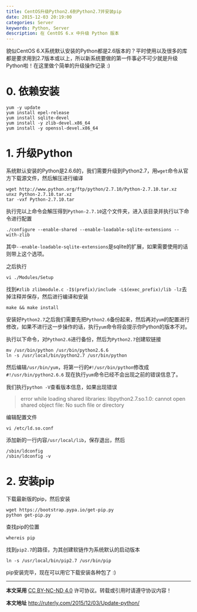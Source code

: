 ```yaml
---
title: CentOS升级Python2.6到Python2.7并安装pip
date: 2015-12-03 20:19:00
categories: Server
keywords: Python, Server
description: 在 CentOS 6.x 中升级 Python 版本
---
```


貌似CentOS 6.X系统默认安装的Python都是2.6版本的？平时使用以及很多的库都是要求用到2.7版本或以上，所以新系统要做的第一件事必不可少就是升级Python啦！在这里做个简单的升级操作记录 :)

# 0. 依赖安装
```
yum -y update
yum install epel-release
yum install sqlite-devel
yum install -y zlib-devel.x86_64
yum install -y openssl-devel.x86_64
```

# 1. 升级Python
系统默认安装的Python是2.6.6的，我们需要升级到Python2.7，用`wget`命令从官方下载源文件，然后解压进行编译
```
wget http://www.python.org/ftp/python/2.7.10/Python-2.7.10.tar.xz
unxz Python-2.7.10.tar.xz
tar -vxf Python-2.7.10.tar
```
执行完以上命令会解压得到`Python-2.7.10`这个文件夹，进入该目录并执行以下命令进行配置
```
./configure --enable-shared --enable-loadable-sqlite-extensions --with-zlib
```
其中`--enable-loadable-sqlite-extensions`是sqlite的扩展，如果需要使用的话则带上这个选项。

之后执行
```
vi ./Modules/Setup
```
找到`#zlib zlibmodule.c -I$(prefix)/include -L$(exec_prefix)/lib -lz`去掉注释并保存，然后进行编译和安装
```
make && make install
```

安装好`Python2.7`之后我们需要先把`Python2.6`备份起来，然后再对`yum`的配置进行修改，如果不进行这一步操作的话，执行`yum`命令将会提示你Python的版本不对。

执行以下命令，对`Python2.6`进行备份，然后为`Python2.7`创建软链接
```
mv /usr/bin/python /usr/bin/python2.6.6
ln -s /usr/local/bin/python2.7 /usr/bin/python
```
然后编辑`/usr/bin/yum`，将第一行的`#!/usr/bin/python`修改成`#!/usr/bin/python2.6.6`
现在执行`yum`命令已经不会出现之前的错误信息了。

我们执行`python -V`查看版本信息，如果出现错误
> error while loading shared libraries: libpython2.7.so.1.0: cannot open shared object file: No such file or directory

编辑配置文件
```
vi /etc/ld.so.conf
```
添加新的一行内容`/usr/local/lib`，保存退出，然后
```
/sbin/ldconfig  
/sbin/ldconfig -v
```

# 2. 安装pip
下载最新版的pip，然后安装
```
wget https://bootstrap.pypa.io/get-pip.py
python get-pip.py
```
查找pip的位置
```
whereis pip
```
找到`pip2.7`的路径，为其创建软链作为系统默认的启动版本
```
ln -s /usr/local/bin/pip2.7 /usr/bin/pip
```

pip安装完毕，现在可以用它下载安装各种包了 :)

---

**本文采用** [CC BY-NC-ND 4.0](https://creativecommons.org/licenses/by-nc-nd/4.0/deed.zh) 许可协议。转载或引用时请遵守协议内容！

**本文地址** http://ruterly.com/2015/12/03/Update-python/
